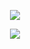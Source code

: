 <p align="center">
    <a href="https://github.com/barnabasws">
        <img src="https://lanyard-profile-readme.vercel.app/api/754029353691512843"/>
    </a>
</p>

<p align="center">
	<tr>
		<td align="center" style="padding=0;width=50%;">
			<img src="https://github-readme-stats.vercel.app/api/?username=barnabasws&title_color=8A2BE2&text_color=e2e2e2&show_icons=true&bg_color=00000000&hide_border=true&icon_color=8A2BE2&hide_title=true&count_private=true&include__commits=true&enable_animations=true" />
		</td>
	</tr>
</p>
